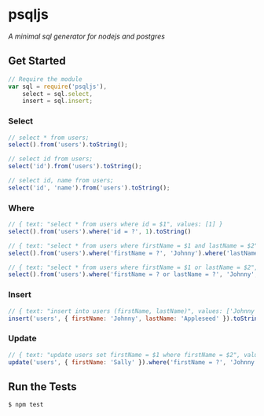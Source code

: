 # psqljs
_A minimal sql generator for nodejs and postgres_

## Get Started

```javascript
// Require the module
var sql = require('psqljs'),
    select = sql.select,
    insert = sql.insert;
```

### Select

```javascript
// select * from users;
select().from('users').toString();

// select id from users;
select('id').from('users').toString();

// select id, name from users;
select('id', 'name').from('users').toString();
```

### Where

```js
// { text: "select * from users where id = $1", values: [1] }
select().from('users').where('id = ?', 1).toString()

// { text: "select * from users where firstName = $1 and lastName = $2", values: ['Johnny', 'Appleseed'] }
select().from('users').where('firstName = ?', 'Johnny').where('lastName = ?', 'Appleseed').toString();

// { text: "select * from users where firstName = $1 or lastName = $2", values: ['Johnny', 'Appleseed'] }
select().from('users').where('firstName = ? or lastName = ?', 'Johnny', 'Appleseed').toString();
```

### Insert

```js
// { text: "insert into users (firstName, lastName)", values: ['Johnny', 'Appleseed'] }
insert('users', { firstName: 'Johnny', lastName: 'Appleseed' }).toString();
```

### Update

```js
// { text: "update users set firstName = $1 where firstName = $2", values: ['Sally', 'Johnny'] }
update('users', { firstName: 'Sally' }).where('firstName = ?', 'Johnny').toString();
```


## Run the Tests

```bash
$ npm test
```